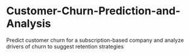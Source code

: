 # Customer-Churn-Prediction-and-Analysis
Predict customer churn for a subscription-based company and analyze drivers of churn to suggest retention strategies
